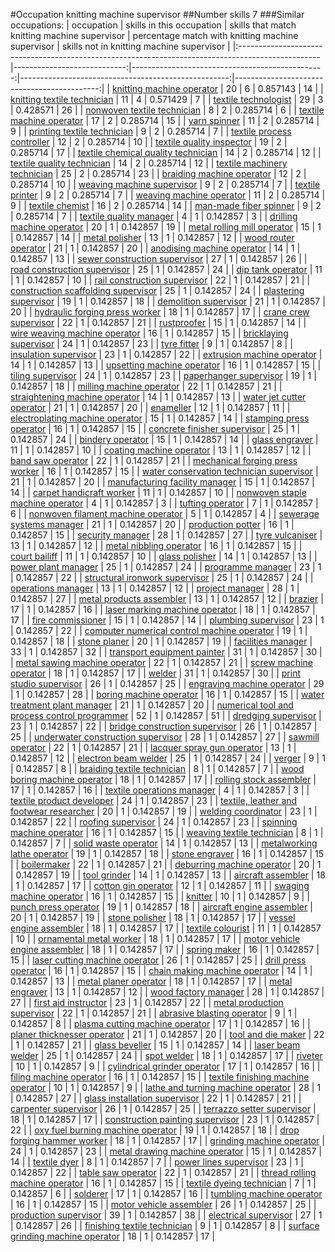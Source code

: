 #Occupation knitting machine supervisor
##Number skills 7
###Similar occupations:
| occupation                                                                                        |   skills in this occupation |   skills that match knitting machine supervisor |   percentage match with knitting machine supervisor |   skills not in knitting machine supervisor |
|:--------------------------------------------------------------------------------------------------|----------------------------:|------------------------------------------------:|----------------------------------------------------:|--------------------------------------------:|
| [knitting machine operator](knitting_machine_operator.md)                                         |                          20 |                                               6 |                                            0.857143 |                                          14 |
| [knitting textile technician](knitting_textile_technician.md)                                     |                          11 |                                               4 |                                            0.571429 |                                           7 |
| [textile technologist](textile_technologist.md)                                                   |                          29 |                                               3 |                                            0.428571 |                                          26 |
| [nonwoven  textile technician](nonwoven__textile_technician.md)                                   |                           8 |                                               2 |                                            0.285714 |                                           6 |
| [textile machine operator](textile_machine_operator.md)                                           |                          17 |                                               2 |                                            0.285714 |                                          15 |
| [yarn spinner](yarn_spinner.md)                                                                   |                          11 |                                               2 |                                            0.285714 |                                           9 |
| [printing textile technician](printing_textile_technician.md)                                     |                           9 |                                               2 |                                            0.285714 |                                           7 |
| [textile process controller](textile_process_controller.md)                                       |                          12 |                                               2 |                                            0.285714 |                                          10 |
| [textile quality inspector](textile_quality_inspector.md)                                         |                          19 |                                               2 |                                            0.285714 |                                          17 |
| [textile chemical quality technician](textile_chemical_quality_technician.md)                     |                          14 |                                               2 |                                            0.285714 |                                          12 |
| [textile quality technician](textile_quality_technician.md)                                       |                          14 |                                               2 |                                            0.285714 |                                          12 |
| [textile machinery technician](textile_machinery_technician.md)                                   |                          25 |                                               2 |                                            0.285714 |                                          23 |
| [braiding machine operator](braiding_machine_operator.md)                                         |                          12 |                                               2 |                                            0.285714 |                                          10 |
| [weaving machine supervisor](weaving_machine_supervisor.md)                                       |                           9 |                                               2 |                                            0.285714 |                                           7 |
| [textile printer](textile_printer.md)                                                             |                           9 |                                               2 |                                            0.285714 |                                           7 |
| [weaving machine operator](weaving_machine_operator.md)                                           |                          11 |                                               2 |                                            0.285714 |                                           9 |
| [textile chemist](textile_chemist.md)                                                             |                          16 |                                               2 |                                            0.285714 |                                          14 |
| [man-made fiber spinner](man-made_fiber_spinner.md)                                               |                           9 |                                               2 |                                            0.285714 |                                           7 |
| [textile quality manager](textile_quality_manager.md)                                             |                           4 |                                               1 |                                            0.142857 |                                           3 |
| [drilling machine operator](drilling_machine_operator.md)                                         |                          20 |                                               1 |                                            0.142857 |                                          19 |
| [metal rolling mill operator](metal_rolling_mill_operator.md)                                     |                          15 |                                               1 |                                            0.142857 |                                          14 |
| [metal polisher](metal_polisher.md)                                                               |                          13 |                                               1 |                                            0.142857 |                                          12 |
| [wood router operator](wood_router_operator.md)                                                   |                          21 |                                               1 |                                            0.142857 |                                          20 |
| [anodising machine operator](anodising_machine_operator.md)                                       |                          14 |                                               1 |                                            0.142857 |                                          13 |
| [sewer construction supervisor](sewer_construction_supervisor.md)                                 |                          27 |                                               1 |                                            0.142857 |                                          26 |
| [road construction supervisor](road_construction_supervisor.md)                                   |                          25 |                                               1 |                                            0.142857 |                                          24 |
| [dip tank operator](dip_tank_operator.md)                                                         |                          11 |                                               1 |                                            0.142857 |                                          10 |
| [rail construction supervisor](rail_construction_supervisor.md)                                   |                          22 |                                               1 |                                            0.142857 |                                          21 |
| [construction scaffolding supervisor](construction_scaffolding_supervisor.md)                     |                          25 |                                               1 |                                            0.142857 |                                          24 |
| [plastering supervisor](plastering_supervisor.md)                                                 |                          19 |                                               1 |                                            0.142857 |                                          18 |
| [demolition supervisor](demolition_supervisor.md)                                                 |                          21 |                                               1 |                                            0.142857 |                                          20 |
| [hydraulic forging press worker](hydraulic_forging_press_worker.md)                               |                          18 |                                               1 |                                            0.142857 |                                          17 |
| [crane crew supervisor](crane_crew_supervisor.md)                                                 |                          22 |                                               1 |                                            0.142857 |                                          21 |
| [rustproofer](rustproofer.md)                                                                     |                          15 |                                               1 |                                            0.142857 |                                          14 |
| [wire weaving machine operator](wire_weaving_machine_operator.md)                                 |                          16 |                                               1 |                                            0.142857 |                                          15 |
| [bricklaying supervisor](bricklaying_supervisor.md)                                               |                          24 |                                               1 |                                            0.142857 |                                          23 |
| [tyre fitter](tyre_fitter.md)                                                                     |                           9 |                                               1 |                                            0.142857 |                                           8 |
| [insulation supervisor](insulation_supervisor.md)                                                 |                          23 |                                               1 |                                            0.142857 |                                          22 |
| [extrusion machine operator](extrusion_machine_operator.md)                                       |                          14 |                                               1 |                                            0.142857 |                                          13 |
| [upsetting machine operator](upsetting_machine_operator.md)                                       |                          16 |                                               1 |                                            0.142857 |                                          15 |
| [tiling supervisor](tiling_supervisor.md)                                                         |                          24 |                                               1 |                                            0.142857 |                                          23 |
| [paperhanger supervisor](paperhanger_supervisor.md)                                               |                          19 |                                               1 |                                            0.142857 |                                          18 |
| [milling machine operator](milling_machine_operator.md)                                           |                          22 |                                               1 |                                            0.142857 |                                          21 |
| [straightening machine operator](straightening_machine_operator.md)                               |                          14 |                                               1 |                                            0.142857 |                                          13 |
| [water jet cutter operator](water_jet_cutter_operator.md)                                         |                          21 |                                               1 |                                            0.142857 |                                          20 |
| [enameller](enameller.md)                                                                         |                          12 |                                               1 |                                            0.142857 |                                          11 |
| [electroplating machine operator](electroplating_machine_operator.md)                             |                          15 |                                               1 |                                            0.142857 |                                          14 |
| [stamping press operator](stamping_press_operator.md)                                             |                          16 |                                               1 |                                            0.142857 |                                          15 |
| [concrete finisher supervisor](concrete_finisher_supervisor.md)                                   |                          25 |                                               1 |                                            0.142857 |                                          24 |
| [bindery operator](bindery_operator.md)                                                           |                          15 |                                               1 |                                            0.142857 |                                          14 |
| [glass engraver](glass_engraver.md)                                                               |                          11 |                                               1 |                                            0.142857 |                                          10 |
| [coating machine operator](coating_machine_operator.md)                                           |                          13 |                                               1 |                                            0.142857 |                                          12 |
| [band saw operator](band_saw_operator.md)                                                         |                          22 |                                               1 |                                            0.142857 |                                          21 |
| [mechanical forging press worker](mechanical_forging_press_worker.md)                             |                          16 |                                               1 |                                            0.142857 |                                          15 |
| [water conservation technician supervisor](water_conservation_technician_supervisor.md)           |                          21 |                                               1 |                                            0.142857 |                                          20 |
| [manufacturing facility manager](manufacturing_facility_manager.md)                               |                          15 |                                               1 |                                            0.142857 |                                          14 |
| [carpet handicraft worker](carpet_handicraft_worker.md)                                           |                          11 |                                               1 |                                            0.142857 |                                          10 |
| [nonwoven staple machine operator](nonwoven_staple_machine_operator.md)                           |                           4 |                                               1 |                                            0.142857 |                                           3 |
| [tufting operator](tufting_operator.md)                                                           |                           7 |                                               1 |                                            0.142857 |                                           6 |
| [nonwoven filament machine operator](nonwoven_filament_machine_operator.md)                       |                           5 |                                               1 |                                            0.142857 |                                           4 |
| [sewerage systems manager](sewerage_systems_manager.md)                                           |                          21 |                                               1 |                                            0.142857 |                                          20 |
| [production potter](production_potter.md)                                                         |                          16 |                                               1 |                                            0.142857 |                                          15 |
| [security manager](security_manager.md)                                                           |                          28 |                                               1 |                                            0.142857 |                                          27 |
| [tyre vulcaniser](tyre_vulcaniser.md)                                                             |                          13 |                                               1 |                                            0.142857 |                                          12 |
| [metal nibbling operator](metal_nibbling_operator.md)                                             |                          16 |                                               1 |                                            0.142857 |                                          15 |
| [court bailiff](court_bailiff.md)                                                                 |                          11 |                                               1 |                                            0.142857 |                                          10 |
| [glass polisher](glass_polisher.md)                                                               |                          14 |                                               1 |                                            0.142857 |                                          13 |
| [power plant manager](power_plant_manager.md)                                                     |                          25 |                                               1 |                                            0.142857 |                                          24 |
| [programme manager](programme_manager.md)                                                         |                          23 |                                               1 |                                            0.142857 |                                          22 |
| [structural ironwork supervisor](structural_ironwork_supervisor.md)                               |                          25 |                                               1 |                                            0.142857 |                                          24 |
| [operations manager](operations_manager.md)                                                       |                          13 |                                               1 |                                            0.142857 |                                          12 |
| [project manager](project_manager.md)                                                             |                          28 |                                               1 |                                            0.142857 |                                          27 |
| [metal products assembler](metal_products_assembler.md)                                           |                          13 |                                               1 |                                            0.142857 |                                          12 |
| [brazier](brazier.md)                                                                             |                          17 |                                               1 |                                            0.142857 |                                          16 |
| [laser marking machine operator](laser_marking_machine_operator.md)                               |                          18 |                                               1 |                                            0.142857 |                                          17 |
| [fire commissioner](fire_commissioner.md)                                                         |                          15 |                                               1 |                                            0.142857 |                                          14 |
| [plumbing supervisor](plumbing_supervisor.md)                                                     |                          23 |                                               1 |                                            0.142857 |                                          22 |
| [computer numerical control machine operator](computer_numerical_control_machine_operator.md)     |                          19 |                                               1 |                                            0.142857 |                                          18 |
| [stone planer](stone_planer.md)                                                                   |                          20 |                                               1 |                                            0.142857 |                                          19 |
| [facilities manager](facilities_manager.md)                                                       |                          33 |                                               1 |                                            0.142857 |                                          32 |
| [transport equipment painter](transport_equipment_painter.md)                                     |                          31 |                                               1 |                                            0.142857 |                                          30 |
| [metal sawing machine operator](metal_sawing_machine_operator.md)                                 |                          22 |                                               1 |                                            0.142857 |                                          21 |
| [screw machine operator](screw_machine_operator.md)                                               |                          18 |                                               1 |                                            0.142857 |                                          17 |
| [welder](welder.md)                                                                               |                          31 |                                               1 |                                            0.142857 |                                          30 |
| [print studio supervisor](print_studio_supervisor.md)                                             |                          26 |                                               1 |                                            0.142857 |                                          25 |
| [engraving machine operator](engraving_machine_operator.md)                                       |                          29 |                                               1 |                                            0.142857 |                                          28 |
| [boring machine operator](boring_machine_operator.md)                                             |                          16 |                                               1 |                                            0.142857 |                                          15 |
| [water treatment plant manager](water_treatment_plant_manager.md)                                 |                          21 |                                               1 |                                            0.142857 |                                          20 |
| [numerical tool and process control programmer](numerical_tool_and_process_control_programmer.md) |                          52 |                                               1 |                                            0.142857 |                                          51 |
| [dredging supervisor](dredging_supervisor.md)                                                     |                          23 |                                               1 |                                            0.142857 |                                          22 |
| [bridge construction supervisor](bridge_construction_supervisor.md)                               |                          26 |                                               1 |                                            0.142857 |                                          25 |
| [underwater construction supervisor](underwater_construction_supervisor.md)                       |                          28 |                                               1 |                                            0.142857 |                                          27 |
| [sawmill operator](sawmill_operator.md)                                                           |                          22 |                                               1 |                                            0.142857 |                                          21 |
| [lacquer spray gun operator](lacquer_spray_gun_operator.md)                                       |                          13 |                                               1 |                                            0.142857 |                                          12 |
| [electron beam welder](electron_beam_welder.md)                                                   |                          25 |                                               1 |                                            0.142857 |                                          24 |
| [verger](verger.md)                                                                               |                           9 |                                               1 |                                            0.142857 |                                           8 |
| [braiding textile technician](braiding_textile_technician.md)                                     |                           8 |                                               1 |                                            0.142857 |                                           7 |
| [wood boring machine operator](wood_boring_machine_operator.md)                                   |                          18 |                                               1 |                                            0.142857 |                                          17 |
| [rolling stock assembler](rolling_stock_assembler.md)                                             |                          17 |                                               1 |                                            0.142857 |                                          16 |
| [textile operations manager](textile_operations_manager.md)                                       |                           4 |                                               1 |                                            0.142857 |                                           3 |
| [textile product developer](textile_product_developer.md)                                         |                          24 |                                               1 |                                            0.142857 |                                          23 |
| [textile, leather and footwear researcher](textile,_leather_and_footwear_researcher.md)           |                          20 |                                               1 |                                            0.142857 |                                          19 |
| [welding coordinator](welding_coordinator.md)                                                     |                          23 |                                               1 |                                            0.142857 |                                          22 |
| [roofing supervisor](roofing_supervisor.md)                                                       |                          24 |                                               1 |                                            0.142857 |                                          23 |
| [spinning machine operator](spinning_machine_operator.md)                                         |                          16 |                                               1 |                                            0.142857 |                                          15 |
| [weaving textile technician](weaving_textile_technician.md)                                       |                           8 |                                               1 |                                            0.142857 |                                           7 |
| [solid waste operator](solid_waste_operator.md)                                                   |                          14 |                                               1 |                                            0.142857 |                                          13 |
| [metalworking lathe operator](metalworking_lathe_operator.md)                                     |                          19 |                                               1 |                                            0.142857 |                                          18 |
| [stone engraver](stone_engraver.md)                                                               |                          16 |                                               1 |                                            0.142857 |                                          15 |
| [boilermaker](boilermaker.md)                                                                     |                          22 |                                               1 |                                            0.142857 |                                          21 |
| [deburring machine operator](deburring_machine_operator.md)                                       |                          20 |                                               1 |                                            0.142857 |                                          19 |
| [tool grinder](tool_grinder.md)                                                                   |                          14 |                                               1 |                                            0.142857 |                                          13 |
| [aircraft assembler](aircraft_assembler.md)                                                       |                          18 |                                               1 |                                            0.142857 |                                          17 |
| [cotton gin operator](cotton_gin_operator.md)                                                     |                          12 |                                               1 |                                            0.142857 |                                          11 |
| [swaging machine operator](swaging_machine_operator.md)                                           |                          16 |                                               1 |                                            0.142857 |                                          15 |
| [knitter](knitter.md)                                                                             |                          10 |                                               1 |                                            0.142857 |                                           9 |
| [punch press operator](punch_press_operator.md)                                                   |                          19 |                                               1 |                                            0.142857 |                                          18 |
| [aircraft engine assembler](aircraft_engine_assembler.md)                                         |                          20 |                                               1 |                                            0.142857 |                                          19 |
| [stone polisher](stone_polisher.md)                                                               |                          18 |                                               1 |                                            0.142857 |                                          17 |
| [vessel engine assembler](vessel_engine_assembler.md)                                             |                          18 |                                               1 |                                            0.142857 |                                          17 |
| [textile colourist](textile_colourist.md)                                                         |                          11 |                                               1 |                                            0.142857 |                                          10 |
| [ornamental metal worker](ornamental_metal_worker.md)                                             |                          18 |                                               1 |                                            0.142857 |                                          17 |
| [motor vehicle engine assembler](motor_vehicle_engine_assembler.md)                               |                          18 |                                               1 |                                            0.142857 |                                          17 |
| [spring maker](spring_maker.md)                                                                   |                          16 |                                               1 |                                            0.142857 |                                          15 |
| [laser cutting machine operator](laser_cutting_machine_operator.md)                               |                          26 |                                               1 |                                            0.142857 |                                          25 |
| [drill press operator](drill_press_operator.md)                                                   |                          16 |                                               1 |                                            0.142857 |                                          15 |
| [chain making machine operator](chain_making_machine_operator.md)                                 |                          14 |                                               1 |                                            0.142857 |                                          13 |
| [metal planer operator](metal_planer_operator.md)                                                 |                          18 |                                               1 |                                            0.142857 |                                          17 |
| [metal engraver](metal_engraver.md)                                                               |                          13 |                                               1 |                                            0.142857 |                                          12 |
| [wood factory manager](wood_factory_manager.md)                                                   |                          28 |                                               1 |                                            0.142857 |                                          27 |
| [first aid instructor](first_aid_instructor.md)                                                   |                          23 |                                               1 |                                            0.142857 |                                          22 |
| [metal production supervisor](metal_production_supervisor.md)                                     |                          22 |                                               1 |                                            0.142857 |                                          21 |
| [abrasive blasting operator](abrasive_blasting_operator.md)                                       |                           9 |                                               1 |                                            0.142857 |                                           8 |
| [plasma cutting machine operator](plasma_cutting_machine_operator.md)                             |                          17 |                                               1 |                                            0.142857 |                                          16 |
| [planer thicknesser operator](planer_thicknesser_operator.md)                                     |                          21 |                                               1 |                                            0.142857 |                                          20 |
| [tool and die maker](tool_and_die_maker.md)                                                       |                          22 |                                               1 |                                            0.142857 |                                          21 |
| [glass beveller](glass_beveller.md)                                                               |                          15 |                                               1 |                                            0.142857 |                                          14 |
| [laser beam welder](laser_beam_welder.md)                                                         |                          25 |                                               1 |                                            0.142857 |                                          24 |
| [spot welder](spot_welder.md)                                                                     |                          18 |                                               1 |                                            0.142857 |                                          17 |
| [riveter](riveter.md)                                                                             |                          10 |                                               1 |                                            0.142857 |                                           9 |
| [cylindrical grinder operator](cylindrical_grinder_operator.md)                                   |                          17 |                                               1 |                                            0.142857 |                                          16 |
| [filing machine operator](filing_machine_operator.md)                                             |                          16 |                                               1 |                                            0.142857 |                                          15 |
| [textile finishing machine operator](textile_finishing_machine_operator.md)                       |                          10 |                                               1 |                                            0.142857 |                                           9 |
| [lathe and turning machine operator](lathe_and_turning_machine_operator.md)                       |                          28 |                                               1 |                                            0.142857 |                                          27 |
| [glass installation supervisor](glass_installation_supervisor.md)                                 |                          22 |                                               1 |                                            0.142857 |                                          21 |
| [carpenter supervisor](carpenter_supervisor.md)                                                   |                          26 |                                               1 |                                            0.142857 |                                          25 |
| [terrazzo setter supervisor](terrazzo_setter_supervisor.md)                                       |                          18 |                                               1 |                                            0.142857 |                                          17 |
| [construction painting supervisor](construction_painting_supervisor.md)                           |                          23 |                                               1 |                                            0.142857 |                                          22 |
| [oxy fuel burning machine operator](oxy_fuel_burning_machine_operator.md)                         |                          19 |                                               1 |                                            0.142857 |                                          18 |
| [drop forging hammer worker](drop_forging_hammer_worker.md)                                       |                          18 |                                               1 |                                            0.142857 |                                          17 |
| [grinding machine operator](grinding_machine_operator.md)                                         |                          24 |                                               1 |                                            0.142857 |                                          23 |
| [metal drawing machine operator](metal_drawing_machine_operator.md)                               |                          15 |                                               1 |                                            0.142857 |                                          14 |
| [textile dyer](textile_dyer.md)                                                                   |                           8 |                                               1 |                                            0.142857 |                                           7 |
| [power lines supervisor](power_lines_supervisor.md)                                               |                          23 |                                               1 |                                            0.142857 |                                          22 |
| [table saw operator](table_saw_operator.md)                                                       |                          22 |                                               1 |                                            0.142857 |                                          21 |
| [thread rolling machine operator](thread_rolling_machine_operator.md)                             |                          16 |                                               1 |                                            0.142857 |                                          15 |
| [textile dyeing technician](textile_dyeing_technician.md)                                         |                           7 |                                               1 |                                            0.142857 |                                           6 |
| [solderer](solderer.md)                                                                           |                          17 |                                               1 |                                            0.142857 |                                          16 |
| [tumbling machine operator](tumbling_machine_operator.md)                                         |                          16 |                                               1 |                                            0.142857 |                                          15 |
| [motor vehicle assembler](motor_vehicle_assembler.md)                                             |                          26 |                                               1 |                                            0.142857 |                                          25 |
| [production supervisor](production_supervisor.md)                                                 |                          39 |                                               1 |                                            0.142857 |                                          38 |
| [electrical supervisor](electrical_supervisor.md)                                                 |                          27 |                                               1 |                                            0.142857 |                                          26 |
| [finishing textile technician](finishing_textile_technician.md)                                   |                           9 |                                               1 |                                            0.142857 |                                           8 |
| [surface grinding machine operator](surface_grinding_machine_operator.md)                         |                          18 |                                               1 |                                            0.142857 |                                          17 |

